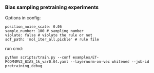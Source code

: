 ### Bias sampling pretraining experiments


Options in config:


```
position_noise_scale: 0.06
sample_number: 100 # sampling number
violate: false # violate the rule or not
sdf_path: 'mol_iter_all.pickle' # rule file
```

run cmd:

`python scripts/train.py --conf examples/ET-PCQM4MV2_BIAS_1k_var0.04.yaml --layernorm-on-vec whitened --job-id pretraining_debug `
